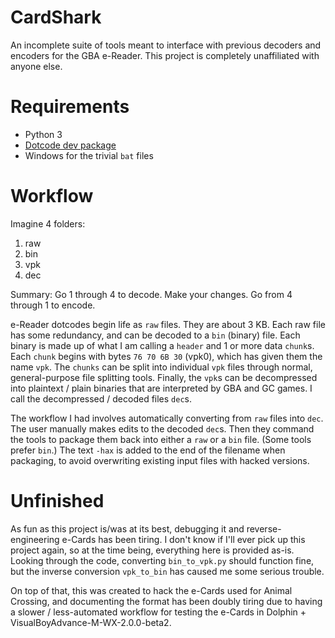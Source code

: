 # CardShark

An incomplete suite of tools meant to interface with previous decoders and encoders for the GBA e-Reader. This project is completely unaffiliated with anyone else.

# Requirements

* Python 3
* [Dotcode dev package](https://www.caitsith2.com/ereader/devtools.htm)
* Windows for the trivial `bat` files

# Workflow

Imagine 4 folders:

1. raw
2. bin
3. vpk
4. dec

Summary: Go 1 through 4 to decode. Make your changes. Go from 4 through 1 to encode.

e-Reader dotcodes begin life as `raw` files. They are about 3 KB. Each raw file has some redundancy, and can be decoded to a `bin` (binary) file. Each binary is made up of what I am calling a `header` and 1 or more data `chunk`s. Each `chunk` begins with bytes `76 70 6B 30` (vpk0), which has given them the name `vpk`. The `chunks` can be split into individual `vpk` files through normal, general-purpose file splitting tools. Finally, the `vpk`s can be decompressed into plaintext / plain binaries that are interpreted by GBA and GC games. I call the decompressed / decoded files `dec`s.

The workflow I had involves automatically converting from `raw` files into `dec`. The user manually makes edits to the decoded `dec`s. Then they command the tools to package them back into either a `raw` or a `bin` file. (Some tools prefer `bin`.) The text `-hax` is added to the end of the filename when packaging, to avoid overwriting existing input files with hacked versions.

# Unfinished

As fun as this project is/was at its best, debugging it and reverse-engineering e-Cards has been tiring. I don't know if I'll ever pick up this project again, so at the time being, everything here is provided as-is. Looking through the code, converting `bin_to_vpk.py` should function fine, but the inverse conversion `vpk_to_bin` has caused me some serious trouble.

On top of that, this was created to hack the e-Cards used for Animal Crossing, and documenting the format has been doubly tiring due to having a slower / less-automated workflow for testing the e-Cards in Dolphin + VisualBoyAdvance-M-WX-2.0.0-beta2.